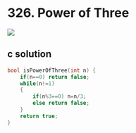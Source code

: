 # 326. Power of Three
<img src="https://github.com/vampire1996/LeetCode/blob/master/Problems/301-400/326.PowerOfThree/problem.png "/>

## c solution
```c
bool isPowerOfThree(int n) {
    if(n==0) return false;
    while(n!=1)
    {
        if(n%3==0) n=n/3;
        else return false;
    }
    return true;
}
```

